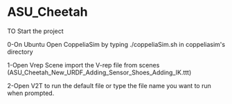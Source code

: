 # ASU_Cheetah

TO Start the project 

0-On Ubuntu Open CoppeliaSim by typing ./coppeliaSim.sh in coppeliasim's directory

1-Open Vrep Scene import the V-rep file from scenes (ASU_Cheetah_New_URDF_Adding_Sensor_Shoes_Adding_IK.ttt)

2-Open V2T to run the default file or type the file name you want to run when prompted.

